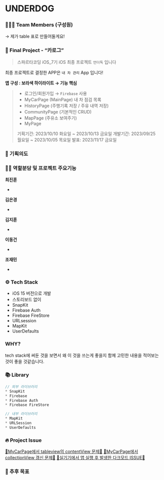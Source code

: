 # UNDERDOG

### 🧑‍🤝‍🧑 Team Members (구성원)

→ 제가 table 표로 만들어둘게요! 

### 🍎 Final Project - “카로그”

> 스파르타코딩 iOS_7기 iOS 최종 프로젝트 `언더독` 입니다

최종 프로젝트로 결정한 APP은 `내 차 관리` App 입니다!

**앱 구성 : 보라색 하이라이트 → 기능 핵심**
> 
> - 로그인/회원가입 → `Firebase` 사용
> - MyCarPage (MainPage) 내 차 점검 목록
> - HistoryPage (주행기록 저장 / 주유 내역 저장)
> - CommunityPage (기본적인 CRUD)
> - MapPage (주유소 보여주기)
> - MyPage
> 
> 기획기간: 2023/10/10 화요일 ~ 2023/10/13 금요일
> 개발기간: 2023/09/25 월요일 ~ 2023/10/05 목요일
> 발표: 2023/11/17 금요일
> 

### 👊 기획의도



### 👨‍💻 역할분담 및 프로젝트 주요기능

**최진훈**

- 

**김은경**

- 

**김지훈**

- 

**이동건**

- 

**조재민**

- 

### ⚙️ Tech Stack

- iOS 15 버전으로 개발
- 스토리보드 없이
- SnapKit
- Firebase Auth
- Firebase FireStore
- URLsession
- MapKit
- UserDefaults

### WHY?

tech stack에 써둔 것을 보면서 왜 이 것을 쓰는게 좋을지 함께 고민한 내용을 적어보는 것이 좋을 것같습니다. 

### 📚 Library

```swift
// 외부 라이브러리
* SnapKit
* Firebase
* Firebase Auth
* Firebase FireStore

// 내부 라이브러리
* MapKit
* URLSession
* UserDefaults
```

### 🔥 Project Issue

[🚨MyCarPage에서 tableview의 contentView 문제🚨](https://github.com/underdog-FinalProject/carlog/issues/16)
[🚨MyCarPage에서 collectionView 갱신 문제🚨](https://github.com/underdog-FinalProject/carlog/issues/6)
[🚨실기기에서 앱 실행 후 발생한 다크모드 ISSUE🚨](https://github.com/underdog-FinalProject/carlog/issues/39)

### 🍰 추후 목표
